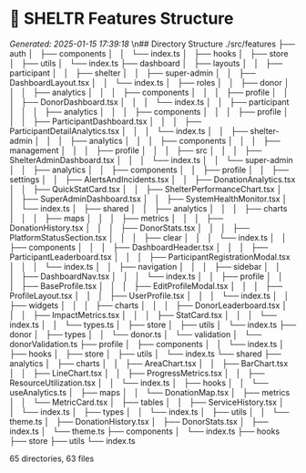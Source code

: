 # 🌳 SHELTR Features Structure
*Generated: 2025-01-15 17:39:18*
\n## Directory Structure
./src/features
├── auth
│   ├── components
│   │   └── index.ts
│   ├── hooks
│   ├── store
│   ├── utils
│   └── index.ts
├── dashboard
│   ├── layouts
│   │   ├── participant
│   │   ├── shelter
│   │   ├── super-admin
│   │   ├── DashboardLayout.tsx
│   │   └── index.ts
│   ├── roles
│   │   ├── donor
│   │   │   ├── analytics
│   │   │   ├── components
│   │   │   ├── profile
│   │   │   ├── DonorDashboard.tsx
│   │   │   └── index.ts
│   │   ├── participant
│   │   │   ├── analytics
│   │   │   ├── components
│   │   │   ├── profile
│   │   │   ├── ParticipantDashboard.tsx
│   │   │   ├── ParticipantDetailAnalytics.tsx
│   │   │   └── index.ts
│   │   ├── shelter-admin
│   │   │   ├── analytics
│   │   │   ├── components
│   │   │   ├── management
│   │   │   ├── profile
│   │   │   ├── src
│   │   │   ├── ShelterAdminDashboard.tsx
│   │   │   └── index.ts
│   │   └── super-admin
│   │       ├── analytics
│   │       ├── components
│   │       ├── profile
│   │       ├── settings
│   │       ├── AlertsAndIncidents.tsx
│   │       ├── DonationAnalytics.tsx
│   │       ├── QuickStatCard.tsx
│   │       ├── ShelterPerformanceChart.tsx
│   │       ├── SuperAdminDashboard.tsx
│   │       ├── SystemHealthMonitor.tsx
│   │       └── index.ts
│   ├── shared
│   │   ├── analytics
│   │   │   ├── charts
│   │   │   ├── maps
│   │   │   ├── metrics
│   │   │   ├── DonationHistory.tsx
│   │   │   ├── DonorStats.tsx
│   │   │   ├── PlatformStatusSection.tsx
│   │   │   ├── clear
│   │   │   └── index.ts
│   │   ├── components
│   │   │   ├── DashboardHeader.tsx
│   │   │   ├── ParticipantLeaderboard.tsx
│   │   │   ├── ParticipantRegistrationModal.tsx
│   │   │   └── index.ts
│   │   ├── navigation
│   │   │   ├── sidebar
│   │   │   ├── DashboardNav.tsx
│   │   │   └── index.ts
│   │   ├── profile
│   │   │   ├── BaseProfile.tsx
│   │   │   ├── EditProfileModal.tsx
│   │   │   ├── ProfileLayout.tsx
│   │   │   ├── UserProfile.tsx
│   │   │   └── index.ts
│   │   ├── widgets
│   │   │   ├── charts
│   │   │   ├── DonorLeaderboard.tsx
│   │   │   ├── ImpactMetrics.tsx
│   │   │   ├── StatCard.tsx
│   │   │   └── index.ts
│   │   └── types.ts
│   ├── store
│   ├── utils
│   └── index.ts
├── donor
│   ├── types
│   │   └── donor.ts
│   └── validation
│       └── donorValidation.ts
├── profile
│   ├── components
│   │   └── index.ts
│   ├── hooks
│   ├── store
│   ├── utils
│   └── index.ts
└── shared
    ├── analytics
    │   ├── charts
    │   │   ├── AreaChart.tsx
    │   │   ├── BarChart.tsx
    │   │   ├── LineChart.tsx
    │   │   ├── ProgressMetrics.tsx
    │   │   ├── ResourceUtilization.tsx
    │   │   └── index.ts
    │   ├── hooks
    │   │   └── useAnalytics.ts
    │   ├── maps
    │   │   └── DonationMap.tsx
    │   ├── metrics
    │   │   └── MetricCard.tsx
    │   ├── tables
    │   │   ├── ServiceHistory.tsx
    │   │   └── index.ts
    │   ├── types
    │   │   └── index.ts
    │   ├── utils
    │   │   └── theme.ts
    │   ├── DonationHistory.tsx
    │   ├── DonorStats.tsx
    │   ├── index.ts
    │   └── theme.ts
    ├── components
    │   └── index.ts
    ├── hooks
    ├── store
    ├── utils
    └── index.ts

65 directories, 63 files
